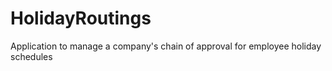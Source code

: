 # HolidayRoutings
Application to manage a company's chain of approval for employee holiday schedules
